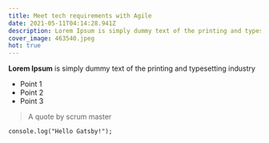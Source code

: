 ```yaml
---
title: Meet tech requirements with Agile
date: 2021-05-11T04:14:28.941Z
description: Lorem Ipsum is simply dummy text of the printing and typesetting industry
cover_image: 463540.jpeg
hot: true
---
```

**Lorem Ipsum** is simply dummy text of the printing and typesetting industry

* Point 1
* Point 2
* Point 3

> A quote by scrum master

`console.log("Hello Gatsby!");`